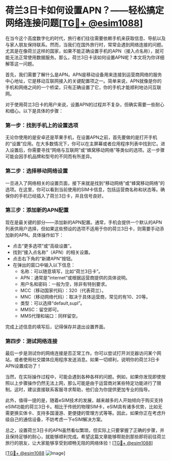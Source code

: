 # 荷兰3日卡如何设置APN？——轻松搞定网络连接问题[[TG💪+ @esim1088](https://t.me/s/esim1088)]

在当今这个高度数字化的时代，旅行者们往往需要依赖手机来获取信息、导航以及与家人朋友保持联系。然而，当我们在国外旅行时，常常会遇到网络连接的问题。尤其是在像荷兰这样的国家，如果不能正确设置手机的APN（接入点名称），就可能无法正常使用数据服务。那么，荷兰3日卡该如何设置APN呢？本文将为你详细解答这一问题。

首先，我们需要了解什么是APN。APN是移动设备用来连接到运营商网络的服务中心地址，它是移动互联网接入的关键配置项之一。简单来说，APN就像是你的手机和网络之间的一个桥梁，只有正确设置了它，你的手机才能顺利地访问互联网。

对于使用荷兰3日卡的用户来说，设置APN的过程并不复杂，但确实需要一些耐心和细心。以下是具体的步骤：

### 第一步：找到手机上的设置选项

无论你使用的是安卓还是苹果手机，在设置APN之前，首先要做的是打开手机的“设置”应用。在大多数情况下，你可以在主屏幕或者应用程序列表中找到它。进入设置后，你需要寻找“网络与互联网”或“蜂窝移动网络”等类似的选项。这一步骤可能会因手机品牌和型号的不同而有所差异。

### 第二步：选择移动网络设置

一旦进入了网络相关的设置页面，接下来就是找到“移动网络”或“蜂窝移动网络”的选项。在这里，你可以看到当前使用的SIM卡信息，包括运营商名称和状态等。确保你的手机已经插入了荷兰3日卡，并且信号良好。

### 第三步：添加新的APN配置

现在是最关键的部分——添加新的APN配置。通常，手机会提供一个默认的APN列表供用户选择，但如果这些预设的选项不适用于你的荷兰3日卡，则需要手动添加新的APN。具体操作如下：

- 点击“更多选项”或“高级设置”。
- 找到“接入点名称”（APN）的相关设置。
- 点击右下角的“新建APN”按钮。
- 在弹出的窗口中输入以下信息：
  - 名称：可以随意填写，比如“荷兰3日卡”。
  - APN：通常是“internet”或根据运营商提供的具体说明。
  - 用户名和密码：一般为空，除非有特别要求。
  - MCC（移动国家代码）：320（代表荷兰）。
  - MNC（移动网络代码）：取决于具体运营商，常见的有10、20等。
  - 类型：可以选择“default,supl”。
  - MMSC：留空即可。
  - MMS代理和端口：同样留空。

完成上述信息的填写后，记得保存并退出设置界面。

### 第四步：测试网络连接

最后一步是测试你的网络连接是否正常工作。你可以尝试打开浏览器访问某个网站，或者使用社交媒体应用程序发送消息。如果一切顺利，说明你的荷兰3日卡APN设置成功了！

当然，在实际操作过程中，可能会遇到各种各样的问题。例如，如果你发现即使按照以上步骤操作仍然无法上网，那么可能是由于运营商对某些特定功能进行了限制。这时，建议直接联系客服寻求帮助，他们会为你提供更加专业的指导。

此外，值得一提的是，随着eSIM技术的发展，越来越多的人开始倾向于购买支持eSIM功能的荷兰3日卡。相比于传统的物理SIM卡，eSIM具有诸多优势，比如无需更换实体卡、支持多国漫游、更便捷的管理方式等等。因此，如果你正在考虑升级自己的通信设备，不妨考虑一下eSIM解决方案。

总之，设置荷兰3日卡的APN虽然看似繁琐，但实际上只要掌握了正确的步骤，并且保持足够的耐心，就能够顺利完成。希望这篇文章能够帮助到那些即将前往荷兰旅行的朋友，让大家能够享受到顺畅无阻的网络体验！[[TG💪+ @esim1088](https://t.me/s/esim1088)]

[[TG💪+ @esim1088](https://t.me/s/esim1088) ![Image](https://i.postimg.cc/4NQfJmqS/Snipaste-2025-05-13-00-14-12.png)]